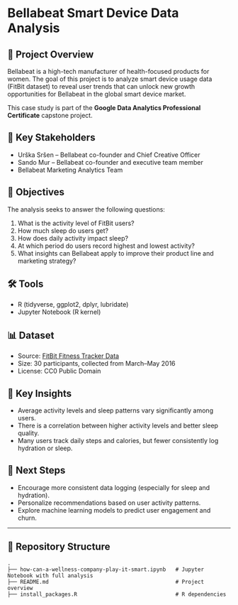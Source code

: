 # Bellabeat Smart Device Data Analysis

## 📌 Project Overview
Bellabeat is a high-tech manufacturer of health-focused products for women. The goal of this project is to analyze smart device usage data (FitBit dataset) to reveal user trends that can unlock new growth opportunities for Bellabeat in the global smart device market.

This case study is part of the **Google Data Analytics Professional Certificate** capstone project.

## 👥 Key Stakeholders
- Urška Sršen – Bellabeat co-founder and Chief Creative Officer  
- Sando Mur – Bellabeat co-founder and executive team member  
- Bellabeat Marketing Analytics Team  

## 🎯 Objectives
The analysis seeks to answer the following questions:
1. What is the activity level of FitBit users?  
2. How much sleep do users get?  
3. How does daily activity impact sleep?  
4. At which period do users record highest and lowest activity?  
5. What insights can Bellabeat apply to improve their product line and marketing strategy?  

## 🛠️ Tools
- R (tidyverse, ggplot2, dplyr, lubridate)  
- Jupyter Notebook (R kernel)  

## 📊 Dataset
- Source: [FitBit Fitness Tracker Data](https://www.kaggle.com/datasets/arashnic/fitbit)  
- Size: 30 participants, collected from March–May 2016  
- License: CC0 Public Domain  

## 🔑 Key Insights
- Average activity levels and sleep patterns vary significantly among users.  
- There is a correlation between higher activity levels and better sleep quality.  
- Many users track daily steps and calories, but fewer consistently log hydration or sleep.  

## 🚀 Next Steps
- Encourage more consistent data logging (especially for sleep and hydration).  
- Personalize recommendations based on user activity patterns.  
- Explore machine learning models to predict user engagement and churn.  

---

## 📂 Repository Structure
```
.
├── how-can-a-wellness-company-play-it-smart.ipynb   # Jupyter Notebook with full analysis
├── README.md                                        # Project overview
├── install_packages.R                               # R dependencies
```
